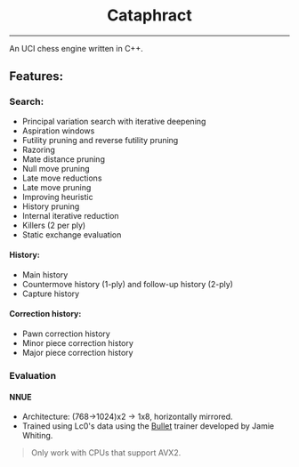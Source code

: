 <div align="center">

# Cataphract
___
</div>

An UCI chess engine written in C++.

## Features:
### Search:
* Principal variation search with iterative deepening
* Aspiration windows
* Futility pruning and reverse futility pruning
* Razoring
* Mate distance pruning
* Null move pruning
* Late move reductions
* Late move pruning
* Improving heuristic
* History pruning
* Internal iterative reduction
* Killers (2 per ply)
* Static exchange evaluation
#### History:
* Main history
* Countermove history (1-ply) and follow-up history (2-ply)
* Capture history
#### Correction history:
* Pawn correction history
* Minor piece correction history
* Major piece correction history
### Evaluation
#### NNUE 
* Architecture: (768->1024)x2 -> 1x8, horizontally mirrored.
* Trained using Lc0's data using the [Bullet](https://github.com/jw1912/bullet) trainer developed by Jamie Whiting.

> Only work with CPUs that support AVX2.